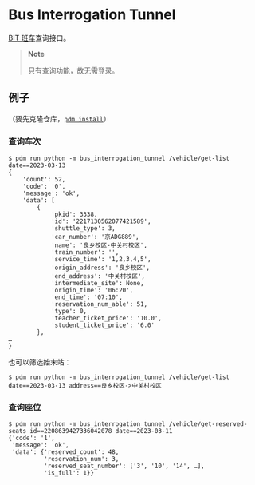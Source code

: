 # Bus Interrogation Tunnel

[BIT 班车](http://hqapp1.bit.edu.cn/newbanche/)查询接口。

> **Note**
>
> 只有查询功能，故无需登录。

## 例子

（要先克隆仓库，[`pdm install`](https://pdm.fming.dev/latest/usage/cli_reference/#exec-0--install)）

### 查询车次

```
$ pdm run python -m bus_interrogation_tunnel /vehicle/get-list date==2023-03-13
{
    'count': 52,
    'code': '0',
    'message': 'ok',
    'data': [
        {
            'pkid': 3338,
            'id': '2217130562077421589',
            'shuttle_type': 3,
            'car_number': '京ADG889',
            'name': '良乡校区-中关村校区',
            'train_number': '',
            'service_time': '1,2,3,4,5',
            'origin_address': '良乡校区',
            'end_address': '中关村校区',
            'intermediate_site': None,
            'origin_time': '06:20',
            'end_time': '07:10',
            'reservation_num_able': 51,
            'type': 0,
            'teacher_ticket_price': '10.0',
            'student_ticket_price': '6.0'
        },
…
}
```

也可以筛选始末站：

```shell
$ pdm run python -m bus_interrogation_tunnel /vehicle/get-list date==2023-03-13 address==良乡校区->中关村校区
```

### 查询座位

```
$ pdm run python -m bus_interrogation_tunnel /vehicle/get-reserved-seats id==2208639427336042078 date==2023-03-11
{'code': '1',
 'message': 'ok',
 'data': {'reserved_count': 48,
          'reservation_num': 3,
          'reserved_seat_number': ['3', '10', '14', …],
          'is_full': 1}}
```
